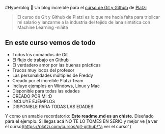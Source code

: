 #Hyperblog 💚
Un blog increíble para el [curso de Git y Github](https://platzi.com/cursos/git-github/ "curso de Git y GitHub") de [Platzi](https://platzi.com/ "Platzi")

>El curso de Git y Github de Platzi es lo que me hacía falta para triplicar mi salario y lanzarme a la industria del tejido de lana sintética con Machine Learning
> -niñita

## En este curso vemos de todo
* Todos los comandos de Git
* El flujo de trabajo en Github
* El verdadero amor por las buenas prácticas
* Trucos muy locos del profesor
* Las personalidades múltiples de Freddy
* Creado por el increíble Platzi Team
* Incluye ejemplos en Windows, Linux y Mac
* Disponible para todas las edades
* CREADO POR MI :D
* INCLUYE EJEMPLOS
* DISPONIBLE PARA TODAS LAS EDADES

Y como un amable recordatorio: **Este readme.md es un chiste.** Diseñado para el ejemplo. Si llegas acá NO TE LO TOMES EN SERIO y mejor ve [a ver el curso](https://platzi.com/cursos/git-github/"a ver el curso")